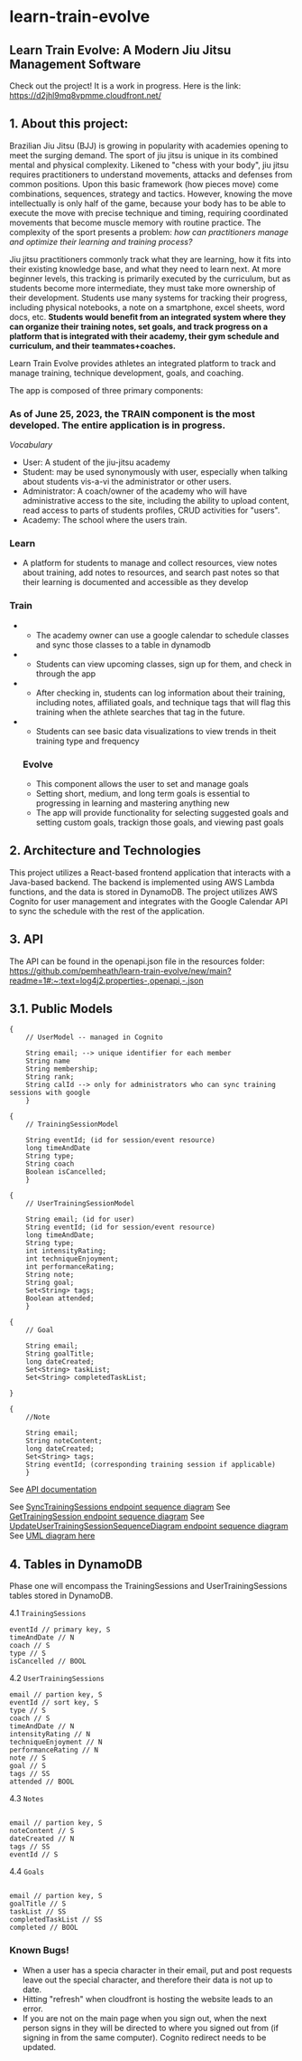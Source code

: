 # learn-train-evolve

## Learn Train Evolve: A Modern Jiu Jitsu Management Software

Check out the project! It is a work in progress. Here is the link: https://d2jhl9mq8vpmme.cloudfront.net/

## 1. About this project:

Brazilian Jiu Jitsu (BJJ) is growing in popularity with academies opening to meet the surging demand. The sport of jiu jitsu is unique in its combined mental and physical complexity. Likened to "chess with your body", jiu jitsu requires practitioners to understand movements, attacks and defenses from common positions. Upon this basic framework (how pieces move) come combinations, sequences, strategy and tactics. However, knowing the move intellectually is only half of the game, because your body has to be able to execute the move with precise technique and timing, requiring coordinated movements that become muscle memory with routine practice. The complexity of the sport presents a problem: *how can practitioners manage and optimize their learning and training process?*

Jiu jitsu practitioners commonly track what they are learning, how it fits into their existing knowledge base, and what they need to learn next. At more beginner levels, this tracking is primarily executed by the curriculum, but as students become more intermediate, they must take more ownership of their development. Students use many systems for tracking their progress, including physical notebooks, a note on a smartphone, excel sheets, word docs, etc. **Students would benefit from an integrated system where they can organize their training notes, set goals, and track progress on a platform that is integrated with their academy, their gym schedule and curriculum, and their teammates+coaches.** 

Learn Train Evolve provides athletes an integrated platform to track and manage training, technique development, goals, and coaching. 

The app is composed of three primary components: 
 ### As of June 25, 2023, the TRAIN component is the most developed. The entire application is in progress.

 _Vocabulary_
 - User: A student of the jiu-jitsu academy
- Student: may be used synonymously with user, especially when talking about students vis-a-vi the administrator or other users.
- Administrator: A coach/owner of the academy who will have administrative access to the site, including the ability to upload content, read access to parts of students profiles, CRUD activities for "users".
- Academy: The school where the users train. 

### Learn 
-  A platform for students to manage and collect resources, view notes about training, add notes to resources, and search past notes so that their learning is documented and accessible as they develop

### Train 
- - The academy owner can use a google calendar to schedule classes and sync those classes to a table in dynamodb
- - Students can view upcoming classes, sign up for them, and check in through the app
- - After checking in, students can log information about their training, including notes, affiliated goals, and technique tags that will flag this training when the athlete searches that tag in the future.
- - Students can see basic data visualizations to view trends in theit training type and frequency
 
  ### Evolve
  - This component allows the user to set and manage goals
  - Setting short, medium, and long term goals is essential to progressing in learning and mastering anything new
  - The app will provide functionality for selecting suggested goals and setting custom goals, trackign those goals, and viewing past goals
 

## 2. Architecture and Technologies

This project utilizes a React-based frontend application that interacts with a Java-based backend. The backend is implemented using AWS Lambda functions, and the data is stored in DynamoDB.
The project utilizes AWS Cognito for user management and integrates with the Google Calendar API to sync the schedule with the rest of the application.


## 3. API

The API can be found in the openapi.json file in the resources folder: https://github.com/pemheath/learn-train-evolve/new/main?readme=1#:~:text=log4j2.properties-,openapi,-.json

## 3.1. Public Models

```
{
	// UserModel -- managed in Cognito
	
	String email; --> unique identifier for each member
	String name
	String membership;
	String rank;
	String calId --> only for administrators who can sync training sessions with google
	} 
```

```
{
	// TrainingSessionModel

	String eventId; (id for session/event resource)
	long timeAndDate
	String type;
	String coach
	Boolean isCancelled;
	}
```

```
{
	// UserTrainingSessionModel

	String email; (id for user)
	String eventId; (id for session/event resource)
	long timeAndDate;
	String type;
	int intensityRating;
	int techniqueEnjoyment;
	int performanceRating;
	String note;
	String goal;
	Set<String> tags;
	Boolean attended;
	}
```


```
{
	// Goal

	String email;
	String goalTitle;
	long dateCreated;
	Set<String> taskList;
	Set<String> completedTaskList;

}
```

```
{
	//Note

	String email;
	String noteContent;
	long dateCreated;
	Set<String> tags;
	String eventId; (corresponding training session if applicable)
	}
```

See [API documentation](openapi.json)

See [SyncTrainingSessions endpoint sequence diagram](SyncTrainingSessionsSequenceDiagram.puml)
See [GetTrainingSession endpoint sequence diagram](GetTrainingSessionSequenceDiagram.puml)
See [UpdateUserTrainingSessionSequenceDiagram endpoint sequence diagram](UpdateUserTrainingSessionSequenceDiagram.puml)
See [UML diagram here](LearnTrainEvolve.puml)

## 4. Tables in DynamoDB

Phase one will encompass the TrainingSessions and UserTrainingSessions tables stored in DynamoDB. 



4.1 `TrainingSessions`

```
eventId // primary key, S
timeAndDate // N 
coach // S
type // S
isCancelled // BOOL

```

4.2 `UserTrainingSessions`

```
email // partion key, S
eventId // sort key, S
type // S
coach // S
timeAndDate // N
intensityRating // N
techniqueEnjoyment // N
performanceRating // N
note // S
goal // S
tags // SS
attended // BOOL

```

4.3 `Notes`

```

email // partion key, S
noteContent // S
dateCreated // N
tags // SS
eventId // S

```
4.4 `Goals`

```

email // partion key, S
goalTitle // S
taskList // SS
completedTaskList // SS
completed // BOOL

```



### Known Bugs!

- When a user has a specia character in their email, put and post requests leave out the special character, and therefore their data is not up to date.
- Hitting "refresh" when cloudfront is hosting the website leads to an error.
- If you are not on the main page when you sign out, when the next person signs in they will be directed to where you signed out from (if signing in from the same computer). Cognito redirect needs to be updated.

